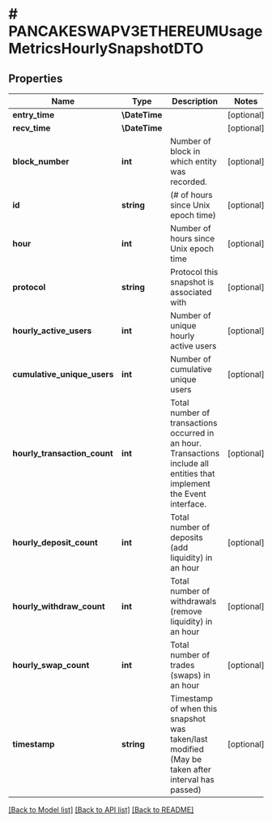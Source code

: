 # # PANCAKESWAPV3ETHEREUMUsageMetricsHourlySnapshotDTO

## Properties

Name | Type | Description | Notes
------------ | ------------- | ------------- | -------------
**entry_time** | **\DateTime** |  | [optional]
**recv_time** | **\DateTime** |  | [optional]
**block_number** | **int** | Number of block in which entity was recorded. | [optional]
**id** | **string** | (# of hours since Unix epoch time) | [optional]
**hour** | **int** | Number of hours since Unix epoch time | [optional]
**protocol** | **string** | Protocol this snapshot is associated with | [optional]
**hourly_active_users** | **int** | Number of unique hourly active users | [optional]
**cumulative_unique_users** | **int** | Number of cumulative unique users | [optional]
**hourly_transaction_count** | **int** | Total number of transactions occurred in an hour. Transactions include all entities that implement the Event interface. | [optional]
**hourly_deposit_count** | **int** | Total number of deposits (add liquidity) in an hour | [optional]
**hourly_withdraw_count** | **int** | Total number of withdrawals (remove liquidity) in an hour | [optional]
**hourly_swap_count** | **int** | Total number of trades (swaps) in an hour | [optional]
**timestamp** | **string** | Timestamp of when this snapshot was taken/last modified (May be taken after interval has passed) | [optional]

[[Back to Model list]](../../README.md#models) [[Back to API list]](../../README.md#endpoints) [[Back to README]](../../README.md)
